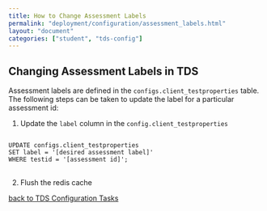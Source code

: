 ```yaml
---
title: How to Change Assessment Labels
permalink: "deployment/configuration/assessment_labels.html"
layout: "document"
categories: ["student", "tds-config"]
---
```


## Changing Assessment Labels in TDS
Assessment labels are defined in the `configs.client_testproperties` table. The following steps can be taken
to update the label for a particular assessment id:

1. Update the `label` column in the `config.client_testproperties`

<div class="highlighter-rouge">
<pre class="highlight">
<code>
UPDATE configs.client_testproperties
SET label = '<span class="placeholder">[desired assessment label]</span>'
WHERE testid = '<span class="placeholder">[assessment id]</span>';
</code>
</pre>
</div>

2. Flush the redis cache

[back to TDS Configuration Tasks](index.html)